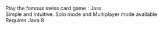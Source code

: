 Play the famous swiss card game : Jass  
Simple and intuitive. Solo mode and Multiplayer mode available  
Requires Java 8   
